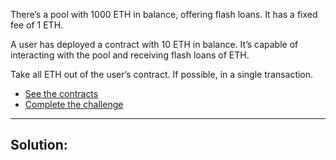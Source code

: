 There’s a pool with 1000 ETH in balance, offering flash loans. It has a fixed fee of 1 ETH.

A user has deployed a contract with 10 ETH in balance. It’s capable of interacting with the pool and receiving flash loans of ETH.

Take all ETH out of the user’s contract. If possible, in a single transaction.

- [See the contracts](https://github.com/tinchoabbate/damn-vulnerable-defi/tree/v3.0.0/contracts/naive-receiver)
- [Complete the challenge](https://github.com/tinchoabbate/damn-vulnerable-defi/blob/v3.0.0/test/naive-receiver/naive-receiver.challenge.js)
___
## Solution:
